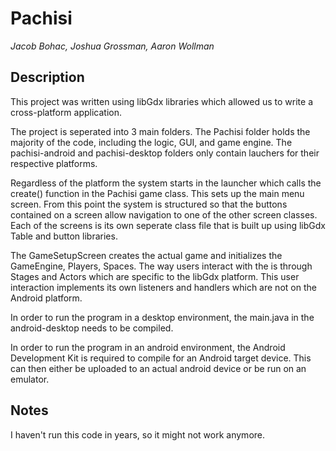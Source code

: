 # Pachisi
<em>Jacob Bohac, Joshua Grossman, Aaron Wollman</em>

## Description
This project was written using libGdx libraries which allowed us to write a cross-platform application.

The project is seperated into 3 main folders. The Pachisi folder holds the majority of the code, including the logic, GUI, and game engine.
The pachisi-android and pachisi-desktop folders only contain lauchers for their respective platforms.

Regardless of the platform the system starts in the launcher which calls the create() function in the Pachisi game class. This sets up the main menu screen. 
From this point the system is structured so that the buttons contained on a screen allow navigation to one of the other screen classes. Each of the screens is its own seperate class file that is built up using libGdx Table and button libraries.

The GameSetupScreen creates the actual game and initializes the GameEngine, Players, Spaces. The way users interact with the is through Stages and Actors which are specific to the libGdx platform.
This user interaction implements its own listeners and handlers which are not on the Android platform.

In order to run the program in a desktop environment, the main.java in the android-desktop needs to be compiled.

In order to run the program in an android environment, the Android Development Kit is required to compile for an Android target device. This can then either be uploaded to an actual android device or be run on an emulator.

## Notes
I haven't run this code in years, so it might not work anymore.
